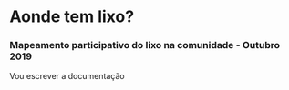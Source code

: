 # Aonde tem lixo?
### Mapeamento participativo do lixo na comunidade - Outubro 2019

Vou escrever a documentação  
